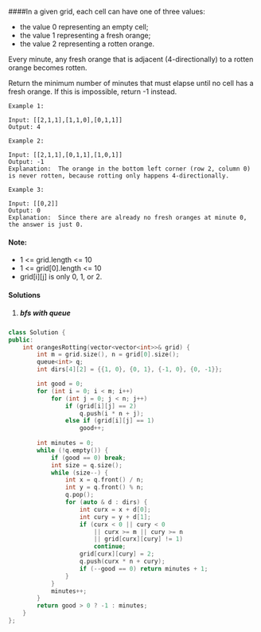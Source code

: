 ####In a given grid, each cell can have one of three values:

-    the value 0 representing an empty cell;
-    the value 1 representing a fresh orange;
-    the value 2 representing a rotten orange.

Every minute, any fresh orange that is adjacent (4-directionally) to a rotten orange becomes rotten.

Return the minimum number of minutes that must elapse until no cell has a fresh orange.  If this is impossible, return -1 instead.

 

```
Example 1:

Input: [[2,1,1],[1,1,0],[0,1,1]]
Output: 4

Example 2:

Input: [[2,1,1],[0,1,1],[1,0,1]]
Output: -1
Explanation:  The orange in the bottom left corner (row 2, column 0) is never rotten, because rotting only happens 4-directionally.

Example 3:

Input: [[0,2]]
Output: 0
Explanation:  Since there are already no fresh oranges at minute 0, the answer is just 0.
```
 

#### Note:

-    1 <= grid.length <= 10
-    1 <= grid[0].length <= 10
-    grid[i][j] is only 0, 1, or 2.

#### Solutions

1. ##### bfs with queue

```c++
class Solution {
public:
    int orangesRotting(vector<vector<int>>& grid) {
        int m = grid.size(), n = grid[0].size();
        queue<int> q;
        int dirs[4][2] = {{1, 0}, {0, 1}, {-1, 0}, {0, -1}};

        int good = 0;
        for (int i = 0; i < m; i++)
            for (int j = 0; j < n; j++)
                if (grid[i][j] == 2)
                    q.push(i * n + j);
                else if (grid[i][j] == 1)
                    good++;
        
        int minutes = 0;
        while (!q.empty()) {
            if (good == 0) break;
            int size = q.size();
            while (size--) {
                int x = q.front() / n;
                int y = q.front() % n;
                q.pop();
                for (auto & d : dirs) {
                    int curx = x + d[0];
                    int cury = y + d[1];
                    if (curx < 0 || cury < 0 
                        || curx >= m || cury >= n 
                        || grid[curx][cury] != 1)
                        continue;
                    grid[curx][cury] = 2;
                    q.push(curx * n + cury);
                    if (--good == 0) return minutes + 1;
                }
            }
            minutes++;
        }
        return good > 0 ? -1 : minutes;
    }
};
```